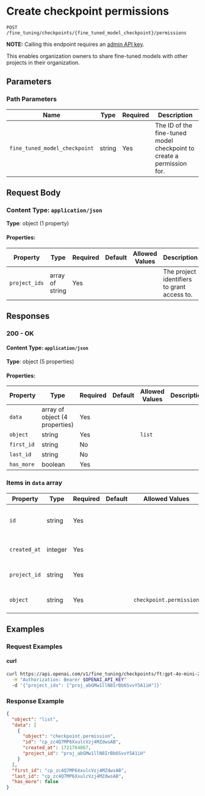 # Create checkpoint permissions

`POST` `/fine_tuning/checkpoints/{fine_tuned_model_checkpoint}/permissions`

**NOTE:** Calling this endpoint requires an [admin API key](../admin-api-keys).

This enables organization owners to share fine-tuned models with other projects in their organization.


## Parameters

### Path Parameters

| Name | Type | Required | Description |
| ---- | ---- | -------- | ----------- |
| `fine_tuned_model_checkpoint` | string | Yes | The ID of the fine-tuned model checkpoint to create a permission for. <br>  |

## Request Body

### Content Type: `application/json`

**Type**: object (1 property)

#### Properties:

| Property | Type | Required | Default | Allowed Values | Description |
| -------- | ---- | -------- | ------- | -------------- | ----------- |
| `project_ids` | array of string | Yes |  |  | The project identifiers to grant access to. |
## Responses

### 200 - OK

#### Content Type: `application/json`

**Type**: object (5 properties)

#### Properties:

| Property | Type | Required | Default | Allowed Values | Description |
| -------- | ---- | -------- | ------- | -------------- | ----------- |
| `data` | array of object (4 properties) | Yes |  |  |  |
| `object` | string | Yes |  | `list` |  |
| `first_id` | string | No |  |  |  |
| `last_id` | string | No |  |  |  |
| `has_more` | boolean | Yes |  |  |  |


### Items in `data` array

| Property | Type | Required | Default | Allowed Values | Description |
| -------- | ---- | -------- | ------- | -------------- | ----------- |
| `id` | string | Yes |  |  | The permission identifier, which can be referenced in the API endpoints. |
| `created_at` | integer | Yes |  |  | The Unix timestamp (in seconds) for when the permission was created. |
| `project_id` | string | Yes |  |  | The project identifier that the permission is for. |
| `object` | string | Yes |  | `checkpoint.permission` | The object type, which is always "checkpoint.permission". |
## Examples

### Request Examples

#### curl
```bash
curl https://api.openai.com/v1/fine_tuning/checkpoints/ft:gpt-4o-mini-2024-07-18:org:weather:B7R9VjQd/permissions \
  -H "Authorization: Bearer $OPENAI_API_KEY"
  -d '{"project_ids": ["proj_abGMw1llN8IrBb6SvvY5A1iH"]}'

```

### Response Example

```json
{
  "object": "list",
  "data": [
    {
      "object": "checkpoint.permission",
      "id": "cp_zc4Q7MP6XxulcVzj4MZdwsAB",
      "created_at": 1721764867,
      "project_id": "proj_abGMw1llN8IrBb6SvvY5A1iH"
    }
  ],
  "first_id": "cp_zc4Q7MP6XxulcVzj4MZdwsAB",
  "last_id": "cp_zc4Q7MP6XxulcVzj4MZdwsAB",
  "has_more": false
}

```

